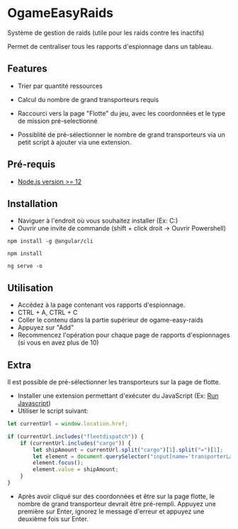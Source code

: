 # OgameEasyRaids

Système de gestion de raids (utile pour les raids contre les inactifs)

Permet de centraliser tous les rapports d'espionnage dans un tableau.

## Features

-   Trier par quantité ressources
-   Calcul du nombre de grand transporteurs requis
-   Raccourci vers la page "Flotte" du jeu, avec les coordonnées et le type de mission pré-selectionné

-   Possiblité de pré-sélectionner le nombre de grand transporteurs via un petit script à ajouter via une extension.

## Pré-requis

-   [Node.js version >= 12](https://nodejs.org/)

## Installation

-   Naviguer à l'endroit où vous souhaitez installer (Ex: C:\)
-   Ouvrir une invite de commande (shift + click droit -> Ouvrir Powershell)

`npm install -g @angular/cli`

`npm install`

`ng serve -o`

## Utilisation

-   Accédez à la page contenant vos rapports d'espionnage.
-   CTRL + A, CTRL + C
-   Coller le contenu dans la partie supérieur de ogame-easy-raids
-   Appuyez sur "Add"
-   Recommencez l'opération pour chaque page de rapports d'espionnages (si vous en avez plus de 10)

## Extra

Il est possible de pré-sélectionner les transporteurs sur la page de flotte.

-   Installer une extension permettant d'exécuter du JavaScript (Ex: [Run Javascript](https://chrome.google.com/webstore/detail/run-javascript/lmilalhkkdhfieeienjbiicclobibjao))
-   Utiliser le script suivant:

```js
let currentUrl = window.location.href;

if (currentUrl.includes("fleetdispatch")) {
	if (currentUrl.includes("cargo")) {
		let shipAmount = currentUrl.split("cargo")[1].split("=")[1];
		let element = document.querySelector("input[name='transporterLarge']");
		element.focus();
		element.value = shipAmount;
	}
}
```

-   Après avoir cliqué sur des coordonnées et être sur la page flotte, le nombre de grand transporteur devrait être pré-rempli. Appuyez une première sur Enter, ignorez le message d'erreur et appuyez une deuxième fois sur Enter.
